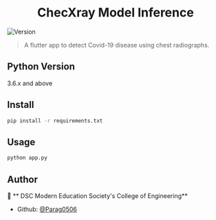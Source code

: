 <h1 align="center">ChecXray Model Inference</h1>
<p>
  <img alt="Version" src="https://img.shields.io/badge/version-1.0.0-blue.svg?cacheSeconds=2592000" />
</p>

> A flutter app to detect Covid-19 disease using chest radiographs.

<h2>Python Version</h2>
<p>3.6.x and above<p>

## Install

```sh
pip install -r requirements.txt
```

## Usage

```sh
python app.py
```

## Author

👤 ** DSC Modern Education Society's College of Engineering**

* Github: [@Parag0506](https://github.com/Parag0506)